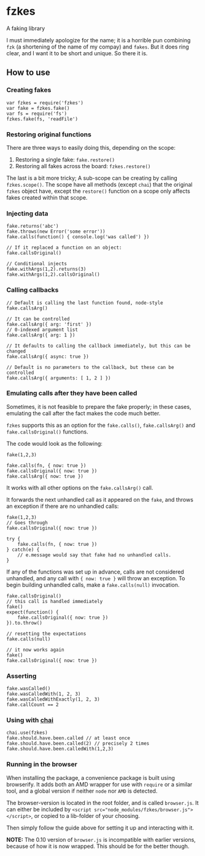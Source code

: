 fzkes
=====

A faking library

I must immediately apologize for the name; it is a horrible pun combining `fzk`
(a shortening of the name of my compay) and `fakes`. But it does ring clear,
and I want it to be short and unique. So there it is.


How to use
----------

### Creating fakes

	var fzkes = require('fzkes')
	var fake = fzkes.fake()
	var fs = require('fs')
	fzkes.fake(fs, 'readFile')


### Restoring original functions

There are three ways to easily doing this, depending on the scope:

1. Restoring a single fake: `fake.restore()`
2. Restoring all fakes across the board: `fzkes.restore()`

The last is a bit more tricky; A sub-scope can be creating by calling `fzkes.scope()`.
The scope have all methods (except `chai`) that the original `fzkes` object have,
except the `restore()` function on a scope only affects fakes created within
that scope.


### Injecting data

	fake.returns('abc')
	fake.throws(new Error('some error'))
	fake.calls(function() { console.log('was called') })

	// If it replaced a function on an object:
	fake.callsOriginal()

	// Conditional injects
	fake.withArgs(1,2).returns(3)
	fake.withArgs(1,2).callsOriginal()


### Calling callbacks

	// Default is calling the last function found, node-style
	fake.callsArg()

	// It can be controlled
	fake.callsArg({ arg: 'first' })
	// 0-indexed argument list
	fake.callsArg({ arg: 1 })

	// It defaults to calling the callback immediately, but this can be changed
	fake.callsArg({ async: true })

	// Default is no parameters to the callback, but these can be controlled
	fake.callsArg({ arguments: [ 1, 2 ] })


### Emulating calls after they have been called

Sometimes, it is not feasible to prepare the fake properly; in these cases,
emulating the call after the fact makes the code much better.

`fzkes` supports this as an option for the `fake.calls()`, `fake.callsArg()` and
`fake.callsOriginal()` functions.

The code would look as the following:

	fake(1,2,3)

	fake.calls(fn, { now: true })
	fake.callsOriginal({ now: true })
	fake.callsArg({ now: true })

It works with all other options on the `fake.callsArg()` call.

It forwards the next unhandled call as it appeared on the `fake`, and throws an
exception if there are no unhandled calls:

	fake(1,2,3)
	// Goes through
	fake.callsOriginal({ now: true })

	try {
		fake.calls(fn, { now: true })
	} catch(e) {
		// e.message would say that fake had no unhandled calls.
	}

If any of the functions was set up in advance, calls are not considered
unhandled, and any call with `{ now: true }` will throw an exception.
To begin building unhandled calls, make a `fake.calls(null)` invocation.

	fake.callsOriginal()
	// this call is handled immediately
	fake()
	expect(function() {
		fake.callsOriginal({ now: true })
	}).to.throw()

	// resetting the expectations
	fake.calls(null)

	// it now works again
	fake()
	fake.callsOriginal({ now: true })


### Asserting

	fake.wasCalled()
	fake.wasCalledWith(1, 2, 3)
	fake.wasCalledWithExactly(1, 2, 3)
	fake.callCount == 2


### Using with [chai](http://chaijs.com)

	chai.use(fzkes)
	fake.should.have.been.called // at least once
	fake.should.have.been.called(2) // precisely 2 times
	fake.should.have.been.calledWith(1,2,3)


### Running in the browser

When installing the package, a convenience package is built using browserify.
It adds both an AMD wrapper for use with `require` or a similar tool, and a
global version if neither `node` nor `AMD` is detected.

The browser-version is located in the root folder, and is called `browser.js`.
It can either be included by `<script src="node_modules/fzkes/browser.js"></script>`,
or copied to a lib-folder of your choosing.

Then simply follow the guide above for setting it up and interacting with it.

__NOTE:__ The 0.10 version of `browser.js` is incompatible with earlier versions,
because of how it is now wrapped. This should be for the better though.
